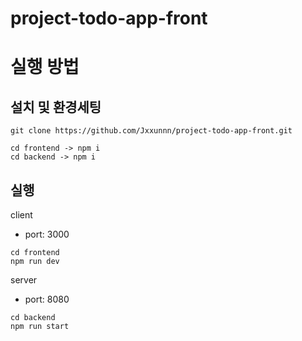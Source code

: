 # project-todo-app-front

# 실행 방법

## 설치 및 환경세팅

```
git clone https://github.com/Jxxunnn/project-todo-app-front.git

cd frontend -> npm i
cd backend -> npm i
```

## 실행

client

- port: 3000

```
cd frontend
npm run dev
```

server

- port: 8080

```
cd backend
npm run start
```
